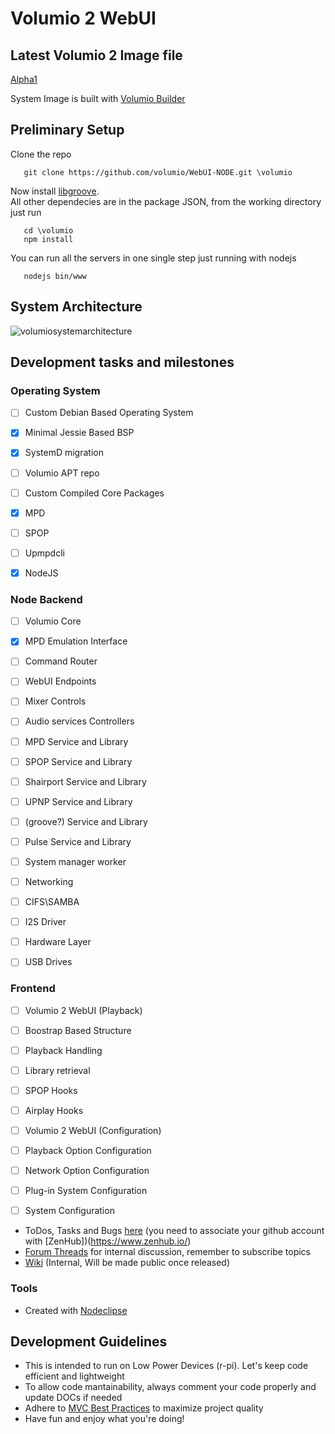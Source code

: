 # Volumio 2 WebUI

## Latest Volumio 2 Image file

[Alpha1](http://volumio.org/wp-content/uploads/Volumio2/Volumioalpha1-2015-02-04PI.img.zip)

System Image is built with [Volumio Builder](https://github.com/volumio/Build)

## Preliminary Setup

Clone the repo

       git clone https://github.com/volumio/WebUI-NODE.git \volumio

Now install [libgroove](https://github.com/andrewrk/libgroove).  
All other dependecies are in the package JSON, from the working directory just run

       cd \volumio
       npm install

You can run all the servers in one single step just running with nodejs

       nodejs bin/www 
       
## System Architecture
       
![volumiosystemarchitecture](http://lightflo.ws/images/VolumioArchitecture2.png)


## Development tasks and milestones

### Operating System

- [ ] Custom Debian Based Operating System
 - [X] Minimal Jessie Based BSP
 - [X] SystemD migration
 - [ ] Volumio APT repo

- [ ] Custom Compiled Core Packages 
 - [X] MPD
 - [ ] SPOP
 - [ ] Upmpdcli
 - [X] NodeJS


### Node Backend

- [ ] Volumio Core 
 - [X] MPD Emulation Interface
 - [ ] Command Router 
 - [ ] WebUI Endpoints
 - [ ] Mixer Controls
 
- [ ] Audio services Controllers 
 - [ ] MPD Service and Library
 - [ ] SPOP Service and Library
 - [ ] Shairport Service and Library
 - [ ] UPNP Service and Library
 - [ ] \(groove?\) Service and Library
 - [ ] Pulse Service and Library

- [ ] System manager worker
 - [ ] Networking
 - [ ] CIFS\SAMBA
 - [ ] I2S Driver
 - [ ] Hardware Layer
 - [ ] USB Drives
 
### Frontend

- [ ] Volumio 2 WebUI (Playback)
 - [ ] Boostrap Based Structure
 - [ ] Playback Handling 
 - [ ] Library retrieval
 - [ ] SPOP Hooks  
 - [ ] Airplay Hooks

- [ ] Volumio 2 WebUI (Configuration)
 - [ ] Playback Option Configuration
 - [ ] Network Option Configuration 
 - [ ] Plug-in System Configuration
 - [ ] System Configuration 


* ToDos, Tasks and Bugs [here](https://github.com/volumio/WebUI-NODE#boards) (you need to associate your github account with [ZenHub])(https://www.zenhub.io/) 
* [Forum Threads](http://volumio.org/forum/discussion-t2098-10.html) for internal discussion, remember to subscribe topics 
* [Wiki](https://github.com/volumio/WebUI-NODE/wiki) (Internal, Will be made public once released)


### Tools

* Created with [Nodeclipse](https://github.com/Nodeclipse/nodeclipse-1)

## Development Guidelines

* This is intended to run on Low Power Devices (r-pi). Let's keep code efficient and lightweight
* To allow code mantainability, always comment your code properly and update DOCs if needed 
* Adhere to [MVC Best Practices](http://www.yiiframework.com/doc/guide/1.1/en/basics.best-practices) to maximize project quality
* Have fun and enjoy what you're doing!


